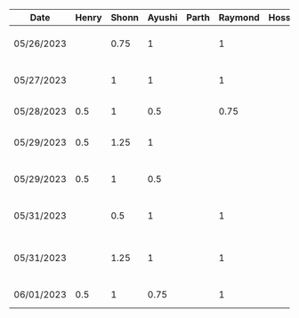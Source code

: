 | Date | Henry | Shonn | Ayushi | Parth | Raymond | Hossein | Task |
|---|---|---|---|---|---|---|---|
| 05/26/2023 |   |0.75   | 1  | | 1 |   | Project brainstorming and planning | 
| 05/27/2023 |   |1  | 1  |  | 1 |   | Project discussion and meeting| 
| 05/28/2023 |  0.5 |1   |  0.5 || 0.75 |   | Old proposal documentation| 
| 05/29/2023 | 0.5 |1.25  | 1 |   |   |   | presentation meetings and planning| 
| 05/29/2023 | 0.5 |1   | 0.5 |   |   |   | presentation slides and practice | 
| 05/31/2023 |   |0.5   |  1 || 1 |   | Project pivot brainstorming and planning | 
| 05/31/2023 |   |1.25   |  1 || 1 |   | Project pivot meeting and proposal discussion| 
| 06/01/2023 | 0.5 | 1| 0.75  |   |  1 |   | New proposal documentationm | 


